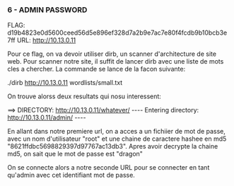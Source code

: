 ### 6 - ADMIN PASSWORD

FLAG: d19b4823e0d5600ceed56d5e896ef328d7a2b9e7ac7e80f4fcdb9b10bcb3e7ff
URL:  http://10.13.0.11

Pour ce flag, on va devoir utiliser dirb, un scanner d'architecture de site web.
Pour scanner notre site, il suffit de lancer dirb avec une liste de mots cles a chercher. La commande se lance de la facon suivante:

./dirb http://10.13.0.11 wordlists/small.txt

On trouve alorss deux resultats qui nosu interessent:

==> DIRECTORY: http://10.13.0.11/whatever/
---- Entering directory: http://10.13.0.11/admin/ ----

En allant dans notre premiere url, on a acces a un fichiier de mot de passe, avec un nom d'utilisateur "root"
et une chaine de caractere hashee en md5 "8621ffdbc5698829397d97767ac13db3".
Apres avoir decrypte la chaine md5, on sait que le mot de passe est "dragon"

On se connecte alors a notre seconde URL pour se connecter en tant qu'admin avec cet identifiant mot de passe.
